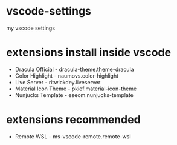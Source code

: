 # vscode-settings
my vscode settings

# extensions install inside vscode
- Dracula Official - dracula-theme.theme-dracula
- Color Highlight - naumovs.color-highlight
- Live Server - ritwickdey.liveserver
- Material Icon Theme - pkief.material-icon-theme
- Nunjucks Template - eseom.nunjucks-template

# extensions recommended
- Remote WSL - ms-vscode-remote.remote-wsl
